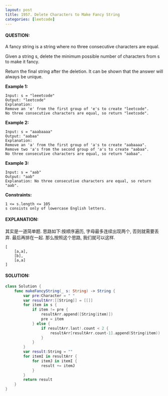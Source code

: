 ```yaml
---
layout: post
title: 1957. Delete Characters to Make Fancy String
categories: [leetcode]
---
```

#### QUESTION:
A fancy string is a string where no three consecutive characters are equal.

Given a string s, delete the minimum possible number of characters from s to make it fancy.

Return the final string after the deletion. It can be shown that the answer will always be unique.

 

__Example 1:__
```
Input: s = "leeetcode"
Output: "leetcode"
Explanation:
Remove an 'e' from the first group of 'e's to create "leetcode".
No three consecutive characters are equal, so return "leetcode".
```
__Example 2:__
```
Input: s = "aaabaaaa"
Output: "aabaa"
Explanation:
Remove an 'a' from the first group of 'a's to create "aabaaaa".
Remove two 'a's from the second group of 'a's to create "aabaa".
No three consecutive characters are equal, so return "aabaa".
```
__Example 3:__
```
Input: s = "aab"
Output: "aab"
Explanation: No three consecutive characters are equal, so return "aab".
 ```

__Constraints:__
```
1 <= s.length <= 105
s consists only of lowercase English letters.
```
#### EXPLANATION:
其实是一道简单题. 思路如下:按顺序遍历, 字母最多连续出现两个, 否则就需要丢弃. 最后再排在一起. 那么按照这个思路, 我们就可以这样.  

```
[
    [a,a],
    [b],
    [a,a]
]
```

#### SOLUTION:
```swift
class Solution {
    func makeFancyString(_ s: String) -> String {
        var pre:Character = " "
        var resultArr:[[String]] = [[]]
        for item in s {
            if item != pre {
                resultArr.append([String(item)])
                pre = item
            } else {
                if resultArr.last!.count < 2 {
                    resultArr[resultArr.count-1].append(String(item))
                }
            }
        }
        var result:String = ""
        for itemI in resultArr {
            for itemJ in itemI {
                result += itemJ
            }
        }
        return result
    }
}
```
